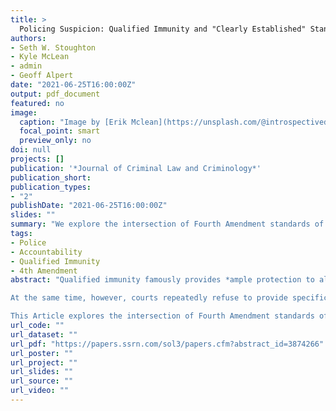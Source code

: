 ```yaml
---
title: >
  Policing Suspicion: Qualified Immunity and "Clearly Established" Standards of Proof
authors:
- Seth W. Stoughton
- Kyle McLean
- admin
- Geoff Alpert
date: "2021-06-25T16:00:00Z"
output: pdf_document
featured: no
image:
  caption: "Image by [Erik Mclean](https://unsplash.com/@introspectivedsgn) on [Unsplash](https://unsplash.com/photos/V79loOjFOLA)"
  focal_point: smart
  preview_only: no
doi: null
projects: []
publication: '*Journal of Criminal Law and Criminology*'
publication_short: 
publication_types: 
- "2"
publishDate: "2021-06-25T16:00:00Z"
slides: ""
summary: "We explore the intersection of Fourth Amendment standards of proof and the *clearly established* prong of qualified immunity."
tags:
- Police
- Accountability
- Qualified Immunity
- 4th Amendment
abstract: "Qualified immunity famously provides *ample protection to all but the plainly incompetent or those who knowingly violate the law.* The doctrine insulates officers who violate constitutional rights from civil liability unless existing caselaw was so *clearly established* that every reasonable officer would have known at the time that the police action in question was unlawful. This demanding inquiry requires a high degree of specificity; a prior case with what legal scholar Joanna Schwartz has called *virtually identical facts.*

At the same time, however, courts repeatedly refuse to provide specific definitions of the most important legal thresholds for police action: reasonable suspicion and probable cause. Indeed, the Supreme Court rejected—repeatedly—any attempt to quantify or carefully demarcate the boundaries of the Fourth Amendment standards of proof, except to emphasize that they require no more than a *fair probability* or a *moderate chance* that an officer’s suspicions are correct. As a result, the legal predicates for coercive or invasive police actions like detentions, frisks, searches, and arrests are not only deferential, they are operationalized at a low level of certainty.

This Article explores the intersection of Fourth Amendment standards of proof and the *clearly established* prong of qualified immunity. It illustrates how the juxtaposition of the Court’s insistence on a low level of specificity for the development of suspicion and a high degree of specificity for the imposition of liability makes it exceedingly difficult to hold officers accountable for violating constitutional rights. And it offers both a path for future research into the development of suspicion and suggestions for methods that police agencies can use to improve the development and articulation of suspicion. Ultimately, it contends that policing in the 21st century must take seriously the idea that the Constitution is a floor, not a ceiling, and it calls for the development of more rigorous standards for police actions."
url_code: ""
url_dataset: ""
url_pdf: "https://papers.ssrn.com/sol3/papers.cfm?abstract_id=3874266"
url_poster: ""
url_project: ""
url_slides: ""
url_source: ""
url_video: ""
---
```

